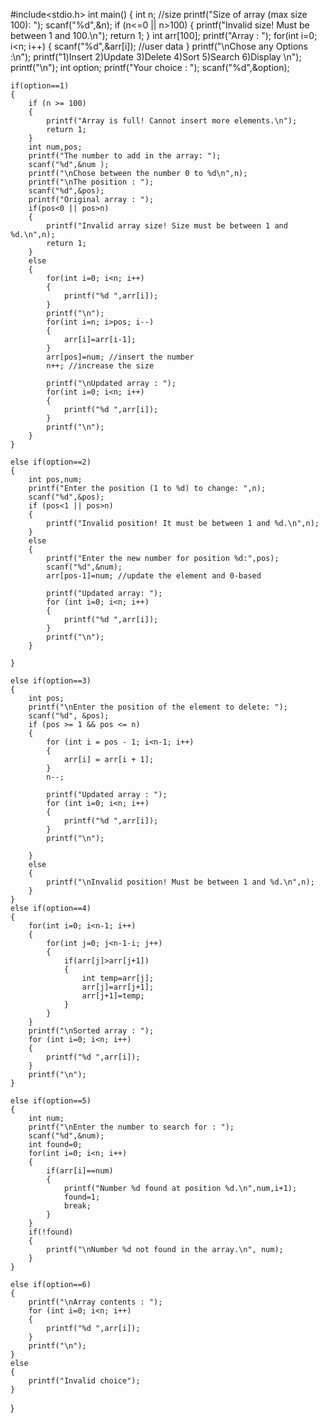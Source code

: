 #include<stdio.h>
int main()
{
    int n; //size
    printf("Size of array (max size 100): ");
    scanf("%d",&n);
    if (n<=0 || n>100)
    {
        printf("Invalid size! Must be between 1 and 100.\n");
        return 1;
    }
    int arr[100];
    printf("Array : ");
    for(int i=0; i<n; i++)
    {
        scanf("%d",&arr[i]);  //user data
    }
    printf("\nChose any Options :\n");
    printf("1)Insert  2)Update  3)Delete  4)Sort  5)Search  6)Display \n");
    printf("\n");
    int option;
    printf("Your choice : ");
    scanf("%d",&option);

    if(option==1)
    {
        if (n >= 100)
        {
            printf("Array is full! Cannot insert more elements.\n");
            return 1;
        }
        int num,pos;
        printf("The number to add in the array: ");
        scanf("%d",&num );
        printf("\nChose between the number 0 to %d\n",n);
        printf("\nThe position : ");
        scanf("%d",&pos);
        printf("Original array : ");
        if(pos<0 || pos>n)
        {
            printf("Invalid array size! Size must be between 1 and %d.\n",n);
            return 1;
        }
        else
        {
            for(int i=0; i<n; i++)
            {
                printf("%d ",arr[i]);
            }
            printf("\n");
            for(int i=n; i>pos; i--)
            {
                arr[i]=arr[i-1];
            }
            arr[pos]=num; //insert the number
            n++; //increase the size

            printf("\nUpdated array : ");
            for(int i=0; i<n; i++)
            {
                printf("%d ",arr[i]);
            }
            printf("\n");
        }
    }

    else if(option==2)
    {
        int pos,num;
        printf("Enter the position (1 to %d) to change: ",n);
        scanf("%d",&pos);
        if (pos<1 || pos>n)
        {
            printf("Invalid position! It must be between 1 and %d.\n",n);
        }
        else
        {
            printf("Enter the new number for position %d:",pos);
            scanf("%d",&num);
            arr[pos-1]=num; //update the element and 0-based

            printf("Updated array: ");
            for (int i=0; i<n; i++)
            {
                printf("%d ",arr[i]);
            }
            printf("\n");
        }

    }

    else if(option==3)
    {
        int pos;
        printf("\nEnter the position of the element to delete: ");
        scanf("%d", &pos);
        if (pos >= 1 && pos <= n)
        {
            for (int i = pos - 1; i<n-1; i++)
            {
                arr[i] = arr[i + 1];
            }
            n--;

            printf("Updated array : ");
            for (int i=0; i<n; i++)
            {
                printf("%d ",arr[i]);
            }
            printf("\n");

        }
        else
        {
            printf("\nInvalid position! Must be between 1 and %d.\n",n);
        }
    }
    else if(option==4)
    {
        for(int i=0; i<n-1; i++)
        {
            for(int j=0; j<n-1-i; j++)
            {
                if(arr[j]>arr[j+1])
                {
                    int temp=arr[j];
                    arr[j]=arr[j+1];
                    arr[j+1]=temp;
                }
            }
        }
        printf("\nSorted array : ");
        for (int i=0; i<n; i++)
        {
            printf("%d ",arr[i]);
        }
        printf("\n");
    }

    else if(option==5)
    {
        int num;
        printf("\nEnter the number to search for : ");
        scanf("%d",&num);
        int found=0;
        for(int i=0; i<n; i++)
        {
            if(arr[i]==num)
            {
                printf("Number %d found at position %d.\n",num,i+1);
                found=1;
                break;
            }
        }
        if(!found)
        {
            printf("\nNumber %d not found in the array.\n", num);
        }
    }

    else if(option==6)
    {
        printf("\nArray contents : ");
        for (int i=0; i<n; i++)
        {
            printf("%d ",arr[i]);
        }
        printf("\n");
    }
    else
    {
        printf("Invalid choice");
    }
}
